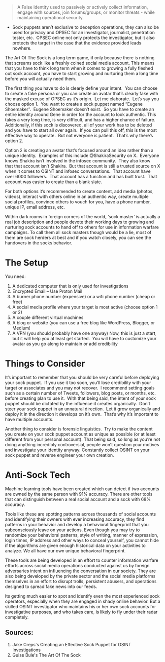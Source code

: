 
>A False Identity used to passively or actively collect information, engage with sources, join forums/groups, or monitor threats - while maintaining operational security.

- Sock puppets aren’t exclusive to deception operations, they can also be used for privacy and OPSEC for an investigator, journalist, penetration tester, etc.  OPSEC online not only protects the investigator, but it also protects the target in the case that the evidence provided leads nowhere.

The Art Of The Sock is a long term game, if only because there is nothing that screams sock like a freshly coined social media account. This means that you have to think long term when it comes to growing a fully fleshed out sock account, you have to start growing and nurturing them a long time before you will actually need them.

The first thing you have to do is clearly define your intent.  You can choose to create a fake persona or you can create an avatar that’s clearly fake with the masked excuse of OPSEC as it’s origin.  Let me elaborate.  Let’s say you choose option 1.  You want to create a sock puppet named “Eugene Shoemaker”.  Eugene Shoemaker doesn’t exist.  So you have to create an entire identity around Gene in order for the account to look authentic. This takes a very long time, is very difficult, and has a higher chance of failure.  Additionally, if this sock is discovered, all of your work has to be deleted and you have to start all over again.  If you can pull this off, this is the most effective way to operate.  But not everyone is patient.  That’s why there’s option 2.

Option 2 is creating an avatar that’s focused around an idea rather than a unique identity.  Examples of this include @ShakiraSecurity on X.  Everyone knows Shakira isn’t involved in the infosec community.  They also know that that account isn’t Shakira.  But that account is still a trusted source on X when it comes to OSINT and infosec conversations.  That account have over 6000 followers.  That account has a function and has built trust.  That account was easier to create than a blank slate.

For both options it’s recommended to create content, add media (photos, videos), interact with others online in an authentic way, create multiple social profiles, convince others to vouch for you, have a phone number, unique IP, email address, etc.

Within dark rooms in foreign corners of the world, ‘sock master’ is actually a real job description and people devote their working days to growing and nurturing sock accounts to hand off to others for use in information warfare campaigns. To call them all sock masters though would be a lie, most of them are sock herders at best and if you watch closely, you can see the handovers in the socks behavior.

# The Setup

You need:
1. A dedicated computer that is only used for investigations 
2. Encrypted Email – Use Proton Mail 
3. A burner phone number (expensive) or a wifi phone number (cheap or free) 
4. A social media profile where your target is most active (choose option 1 or 2) 
5. A couple different virtual machines 
6. A blog or website (you can use a free blog like WordPress, Blogger, or Medium) 
7. A VPN (you should probably have one anyway)
Now, this is just a start, but it will help you at least get started.  You will have to customize your avatar as you go along to maintain or add credibility

# Things to Consider 

It’s important to remember that you should be very careful before deploying your sock puppet.  If you use it too soon, you’ll lose credibility with your target or associates and you may not recover.  I recommend setting goals such as a certain number of Tweets, followers, blog posts, or months, etc. before creating plan to use it.  With that being said, the intent of your sock puppet should be dictated by the influence it creates organically.  Don’t steer your sock puppet in an unnatural direction.  Let it grow organically and deploy it in the direction it develops on it’s own.  That’s why it’s important to have multiple accounts. 

Another thing to consider is forensic linguistics.  Try to make the content you create on your sock puppet account as unique as possible (or at least different from your personal account). That being said, so long as you’re not doing anything incredibly controversial, people won’t question your motives and investigate your identity anyway. Constantly collect OSINT on your sock puppet and reverse engineer your own creation.

# Anti-Sock Tech

Machine learning tools have been created which can detect if two accounts are owned by the same person with 91% accuracy. There are other tools that can distinguish between a real social account and a sock with 68% accuracy.

Tools like these are spotting patterns across thousands of social accounts and identifying their owners with ever increasing accuracy, they find patterns in your behavior and develop a behavioral fingerprint that you subconsciously leave on your actions. Even though you may try to randomize your behavioral patterns, style of writing, manner of expression, login times, IP address and other ways to conceal yourself, you cannot hide if the algorithms are given enough historical data on your activities to analyze. We all have our own unique behavioral fingerprint. 

These tools are being developed in an effort to counter information warfare efforts across social media operations conducted against us by foreign adversaries intent on influencing the conversation in our society. They are also being developed by the private sector and the social media platforms themselves in an effort to disrupt trolls, persistent abusers, and operations designed to spread fake news into our feeds.

Its getting much easier to spot and identify even the most experienced sock operators, especially when they are engaged in shady online behavior. But a skilled OSINT investigator who maintains his or her own sock accounts for investigative purposes, and who takes care, is likely to fly under their radar completely.
## Sources:
1. Jake Creps's Creating an Effective Sock Puppet for OSINT Investigations
2. Guise Bule's The Art Of The Sock